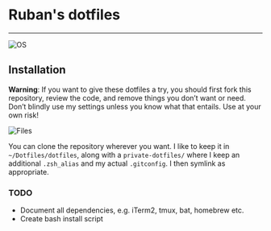 # Ruban's dotfiles

---

![OS](./images/neofetch.png)

## Installation

**Warning**: If you want to give these dotfiles a try, you should first fork
this repository, review the code, and remove things you don’t want or need.  
Don’t blindly use my settings unless you know what that entails. Use at your own
risk!

![Files](./images/files.png)

You can clone the repository wherever you want. I like to keep it in
`~/Dotfiles/dotfiles`, along with a `private-dotfiles/` where I keep an
additional `.zsh_alias` and my actual `.gitconfig`. I then symlink as
appropriate.

### TODO

- Document all dependencies, e.g. iTerm2, tmux, bat, homebrew etc.
- Create bash install script
